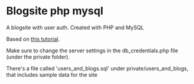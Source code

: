 # Blogsite php mysql
A blogsite with user auth. Created with PHP and MySQL

Based on [this tutorial](https://www.linkedin.com/learning/php-object-oriented-programming-with-databases "LinkedIn Learning ourse").

Make sure to change the server settings in the db_credentials.php file (under the private folder).

There's a file called 'users_and_blogs.sql' under private/users_and_blogs, that includes sample data for the site
